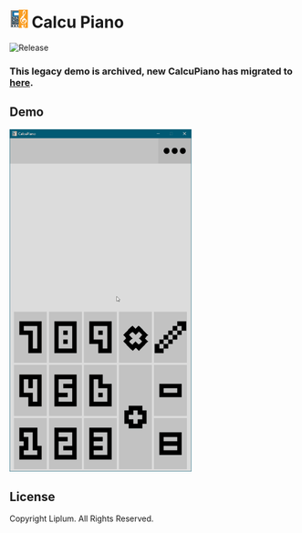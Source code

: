 # ![Icon](GFX/iconx32.png) Calcu Piano

![Release](https://img.shields.io/badge/Java-8%2B-brightgreen)

### This legacy demo is archived, new CalcuPiano has migrated to [here](https://github.com/liplum/calcupiano).  

## Demo
![](GFX/Demo.gif)


## License
Copyright Liplum. All Rights Reserved.